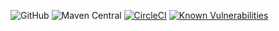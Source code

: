 
![GitHub](https://img.shields.io/github/license/nhojpatrick/nhojpatrick-qa-ruleset-pmd?style=plastic)
![Maven Central](https://img.shields.io/maven-central/v/com.github.nhojpatrick.qa/nhojpatrick-qa-ruleset-pmd)
[![CircleCI](https://circleci.com/gh/nhojpatrick/nhojpatrick-qa-ruleset-pmd/tree/develop.svg?style=svg)](https://circleci.com/gh/nhojpatrick/nhojpatrick-qa-ruleset-pmd/tree/develop)
[![Known Vulnerabilities](https://snyk.io/test/github/nhojpatrick/nhojpatrick-qa-ruleset-pmd/develop/badge.svg)](https://snyk.io/test/github/nhojpatrick/nhojpatrick-qa-ruleset-pmd/develop)
